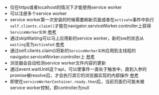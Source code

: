 + 仅在https或者localhost的情况下才能使用service worker
+ 可以注册多个service worker
+ service worker第一次安装的时候需要刷新页面或者在`activate`事件中执行`self.clients.claim()`才能在navigator.serviceWorker.controller上获得`ServiceWorker实例`
  [参考](https://developer.mozilla.org/en-US/docs/Web/API/ServiceWorkerContainer/controller)
+ 通过skipWaiting可以马上应用新的service worker，新的sw的状态从`waiting`变为`activated`
  [参考](https://developer.mozilla.org/en-US/docs/Web/API/ServiceWorkerGlobalScope/skipWaiting)
+ 通过self.clients.claim()将新的`ServiceWorker实例`应用到主线程的navigator.serviceWorker.controller上
  [参考](https://developer.mozilla.org/en-US/docs/Web/API/Clients/claim)
+ 浏览器会自动检测service worker文件内容的更新
+ 通过event.waitUntil这个api，可以使事件一直处于触发中，直到入参的promise被resolve后，才会执行其它的浏览器实现的内部操作
  [参考](https://developer.mozilla.org/en-US/docs/Web/API/ExtendableEvent/waitUntil)
+ 即使在`serviceWorkerContainer.ready.then`后，当前页面仍可能未被service worker控制，即controller为null